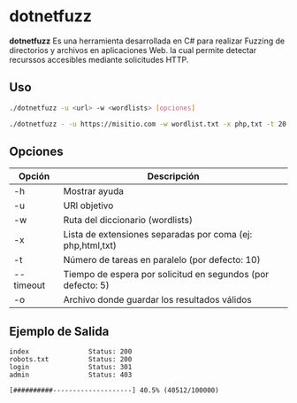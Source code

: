 # dotnetfuzz

**dotnetfuzz** Es una herramienta desarrollada en C# para realizar Fuzzing de directorios y archivos en aplicaciones Web. la cual permite detectar recurssos accesibles mediante solicitudes HTTP.


## Uso

```bash
./dotnetfuzz -u <url> -w <wordlists> [opciones]

./dotnetfuzz - -u https://misitio.com -w wordlist.txt -x php,txt -t 20 --timeout 8 -o resultados.txt
```

## Opciones


| Opción        | Descripción                       |
|---------------|-----------------------------------|
| -h            | Mostrar ayuda  |
| -u            | URl objetivo   |
| -w            | Ruta del diccionario (wordlists)  |
| -x            | Lista de extensiones separadas por coma (ej: php,html,txt) |
| -t            | Número de tareas en paralelo (por defecto: 10) |
| --timeout     | Tiempo de espera por solicitud en segundos (por defecto: 5) |
| -o            | Archivo donde guardar los resultados válidos |


## Ejemplo de Salida

```
index               Status: 200
robots.txt          Status: 200
login               Status: 301
admin               Status: 403

[##########--------------------] 40.5% (40512/100000)
```

